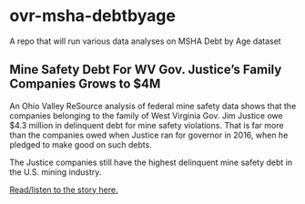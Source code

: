 # ovr-msha-debtbyage

A repo that will run various data analyses on MSHA Debt by Age dataset

## Mine Safety Debt For WV Gov. Justice’s Family Companies Grows to $4M

An Ohio Valley ReSource analysis of federal mine safety data shows that the companies belonging to the family of West Virginia Gov. Jim Justice owe $4.3 million in delinquent debt for mine safety violations. That is far more than the companies owed when Justice ran for governor in 2016, when he pledged to make good on such debts. 

The Justice companies still have the highest delinquent mine safety debt in the U.S. mining industry.

[Read/listen to the story here.](https://ohiovalleyresource.org/2019/04/05/mine-safety-debt-for-wv-gov-justices-family-companies-grows-to-4m/)
